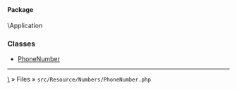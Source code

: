 ## 

#### Package
\Application







### Classes
* [PhoneNumber](classes/PhoneNumber)






***
[\\](Home) » Files » `src/Resource/Numbers/PhoneNumber.php`